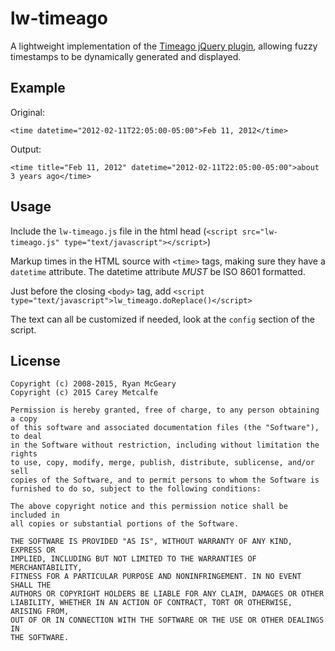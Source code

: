 lw-timeago
==========

A lightweight implementation of the [Timeago jQuery plugin](http://timeago.yarp.com/), allowing fuzzy timestamps to be dynamically generated and displayed.

Example
-------
Original:
```
<time datetime="2012-02-11T22:05:00-05:00">Feb 11, 2012</time>
```

Output:
```
<time title="Feb 11, 2012" datetime="2012-02-11T22:05:00-05:00">about 3 years ago</time>
```

Usage
-----
Include the `lw-timeago.js` file in the html head (`<script src="lw-timeago.js" type="text/javascript"></script>`)

Markup times in the HTML source with `<time>` tags, making sure they have a `datetime` attribute. The datetime attribute *MUST* be ISO 8601 formatted.

Just before the closing `<body>` tag, add `<script type="text/javascript">lw_timeago.doReplace()</script>`

The text can all be customized if needed, look at the `config` section of the script.


License
-------
```
Copyright (c) 2008-2015, Ryan McGeary
Copyright (c) 2015 Carey Metcalfe

Permission is hereby granted, free of charge, to any person obtaining a copy
of this software and associated documentation files (the "Software"), to deal
in the Software without restriction, including without limitation the rights
to use, copy, modify, merge, publish, distribute, sublicense, and/or sell
copies of the Software, and to permit persons to whom the Software is
furnished to do so, subject to the following conditions:

The above copyright notice and this permission notice shall be included in
all copies or substantial portions of the Software.

THE SOFTWARE IS PROVIDED "AS IS", WITHOUT WARRANTY OF ANY KIND, EXPRESS OR
IMPLIED, INCLUDING BUT NOT LIMITED TO THE WARRANTIES OF MERCHANTABILITY,
FITNESS FOR A PARTICULAR PURPOSE AND NONINFRINGEMENT. IN NO EVENT SHALL THE
AUTHORS OR COPYRIGHT HOLDERS BE LIABLE FOR ANY CLAIM, DAMAGES OR OTHER
LIABILITY, WHETHER IN AN ACTION OF CONTRACT, TORT OR OTHERWISE, ARISING FROM,
OUT OF OR IN CONNECTION WITH THE SOFTWARE OR THE USE OR OTHER DEALINGS IN
THE SOFTWARE.
```
